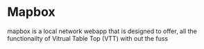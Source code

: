 # Mapbox

mapbox is a local network webapp that is designed to offer, all the functionailty of Vitrual Table Top (VTT) with out the fuss
